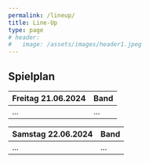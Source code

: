 ```yaml
---
permalink: /lineup/
title: Line-Up
type: page
# header:
#   image: /assets/images/header1.jpeg
---
```


## Spielplan

| Freitag 21.06.2024 | Band |
|-------|--------|
|...|...|

<!-- | 20:00 - 21:00 | [JOE ASTRAY](#joeastray) |
| 21:00 - 23:00 | [THE GREAT CRUSADES](#thegreatcrusades) | -->

| Samstag 22.06.2024 | Band |
|-------|--------|
|...|...|

<!-- | 14:30 - 15:00 | [RHINOSAURS](#rhinosaurs) |
| 15:20 - 15:50 | [FRESSE](#fresse) |
| 16:10 - 16:45 | [MUSKELPROTZ](#muskelprotz) |
| 17:05 - 17:40 | [WE AGAINST MONDAY](#weagainstmonday) |
| 17:55 - 18:30 | [LUCAS RIEGER](#lucasrieger) |
| 19:00 - 20:10 | [ACHT EIMER HÜHNERHERZEN](#achteimerhuehnerherzen) |
| 20:40 - 21:50 | [TRIXSI](#trixsi) |
| 22:20 - 23:50 | [UWE AGAINST THE MACHINE](#uweagainstthemachine) | -->


<!--
Hier zum Download als [Spielplan]( {{ '/assets/downloads/Spielplan_2018.pdf' | relative_url }} )
-->
